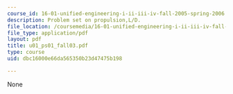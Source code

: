 ```yaml
---
course_id: 16-01-unified-engineering-i-ii-iii-iv-fall-2005-spring-2006
description: Problem set on propulsion,L/D.
file_location: /coursemedia/16-01-unified-engineering-i-ii-iii-iv-fall-2005-spring-2006/dbc16000e66da565350b23d47475b198_u01_ps01_fall03.pdf
file_type: application/pdf
layout: pdf
title: u01_ps01_fall03.pdf
type: course
uid: dbc16000e66da565350b23d47475b198

---
```

None
